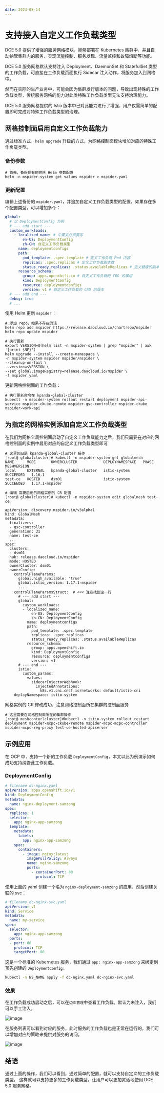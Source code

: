 ```yaml
---
date: 2023-08-14
---
```


# 支持接入自定义工作负载类型

DCE 5.0 提供了增强的服务网格模块，能够部署在 Kubernetes 集群中，并且自动纳管集群内的服务，实现流量控制、服务发现、流量监控和故障熔断等功能。

DCE 5.0 服务网格默认支持注入 Deployment、DaemonSet 和 StatefulSet 类型的工作负载，可直接在工作负载页面执行 Sidecar 注入动作，将服务加入到网格中。

然而在实际的生产业务中，可能会因为集群发行版本的问题，导致出现特殊的工作负载类型，传统服务网格的能力对此类特殊工作负载类型无法支持治理能力。

DCE 5.0 服务网格提供的 Istio 版本中已对此能力进行了增强，用户仅需简单的配置即可完成对特殊工作负载类型的治理。

## 网格控制面启用自定义工作负载能力

通过标准方式，`helm upgrade` 升级的方式，为网格控制面模块增加对应的特殊工作负载类型。

### 备份参数

```shell
# 首先，备份现有的网格 Helm 参数配置
helm -n mspider-system get values mspider > mspider.yaml
```

### 更新配置

编辑上述备份的 `mspider.yaml`，并追加自定义工作负载类型的配置，如果存在多个配置类型，可以增加多个：

```yaml
global:
  # 以 DeploymentConfig 为例
  # --- add start ---
  custom_workloads:
    - localized_name: # 中英文必须要写
        en-US: DeploymentConfig
        zh-CN: 自定义工作负载类型
      name: deploymentconfigs
      path:
        pod_template: .spec.template # 定义工作负载 Pod 内容
        replicas: .spec.replicas # 定义工作负载副本数
        status_ready_replicas: .status.availableReplicas # 定义健康的副本数
      resource_schema:
        group: apps.openshift.io # 自定义工作负载的 CRD 的属组
        kind: DeploymentConfig
        resource: deploymentconfigs
        version: v1 # 自定义工作负载的 CRD 的版本
  # --- add end ---
  debug: true
  # ...
```

使用 Helm 更新 `mspider` ：

```shell
# 添加 repo，如果不存在的话
helm repo add mspider https://release.daocloud.io/chartrepo/mspider
helm repo update mspider

# 执行更新
export VERSION=$(helm list -n mspider-system | grep "mspider" | awk '{print $NF}')
helm upgrade --install --create-namespace \
-n mspider-system mspider mspider/mspider \
--cleanup-on-fail \
--version=$VERSION \
--set global.imageRegistry=release.daocloud.io/mspider \
-f mspider.yaml
```

更新网格控制面的工作负载：

```shell
# 执行更新命令在 kpanda-global-cluster
kubectl -n mspider-system rollout restart deployment mspider-api-service mspider-ckube-remote mspider-gsc-controller mspider-ckube mspider-work-api
```

## 为指定的网格实例添加自定义工作负载类型

在我们为网格全局控制面启动了自定义工作负载能力之后，我们只需要在对应的网格控制面的实例中启用对应的自定义工作负载类型即可

```shell
# 这里仍旧是 kpanda-global-cluster 操作
[root@ globalcluster]# kubectl -n mspider-system get globalmesh
NAME      MODE       OWNERCLUSTER            DEPLOYNAMESPACE   PHASE       MESHVERSION
local     EXTERNAL   kpanda-global-cluster   istio-system      SUCCEEDED   1.16.1
test-ce   HOSTED     dsm01                   istio-system      SUCCEEDED   1.17.1-mspider

# 编辑 需要启用的网格实例的 CR 配置
[root@ globalcluster]# kubectl -n mspider-system edit globalmesh test-ce

apiVersion: discovery.mspider.io/v3alpha1
kind: GlobalMesh
metadata:
  finalizers:
  - gsc-controller
  generation: 31
  name: test-ce
  ...
spec:
  clusters:
  - dsm01
  hub: release.daocloud.io/mspider
  mode: HOSTED
  ownerCluster: dsm01
  ownerConfig:
    controlPlaneParams:
      global.high_available: "true"
      global.istio_version: 1.17.1-mspider
      ...
    controlPlaneParamsStruct:  # <<< 注意找到这一行
      # --- add start ---
      global:
        custom_workloads:
        - localized_name:
            en-US: DeploymentConfig
            zh-CN: DeploymentConfig
          name: deploymentconfigs
          path:
            pod_template: .spec.template
            replicas: .spec.replicas
            status_ready_replicas: .status.availableReplicas
          resource_schema:
            group: apps.openshift.io
            kind: DeploymentConfig
            resource: deploymentconfigs
            version: v1
      # --- end ---
      istio:
        custom_params:
          values:
            sidecarInjectorWebhook:
              injectedAnnotations:
                k8s.v1.cni.cncf.io/networks: default/istio-cni
    deployNamespace: istio-system
```

网格实例的 CR 修改成功，注意网格控制面所在集群的控制面服务

```shell
# 这里需要在网格控制面所在的集群操作
[root@ meshcontorlcluster]#kubectl -n istio-system rollout restart deployment mspider-mcpc-ckube-remote mspider-mcpc-mcpc-controller mspider-mcpc-reg-proxy test-ce-hosted-apiserver
```

## 示例应用

在 OCP 中，支持一个新的工作负载 `DeploymentConfig`，本文以此为例演示如何成功支持纳管此工作负载。

### DeploymentConfig

```yaml
# filename dc-nginx.yaml
apiVersion: apps.openshift.io/v1
kind: DeploymentConfig
metadata:
  name: nginx-deployment-samzong
spec:
  replicas: 1
  selector:
    app: nginx-app-samzong
  template:
    metadata:
      labels:
        app: nginx-app-samzong
    spec:
      containers:
        - image: nginx:latest
          imagePullPolicy: Always
          name: nginx-samzong
          ports:
            - containerPort: 80
              protocol: TCP
```

使用上面的 yaml 创建一个名为 `nginx-deployment-samzong` 的应用，然后创建关联的 svc：

```yaml
# filename dc-nginx-svc.yaml
apiVersion: v1
kind: Service
metadata:
  name: my-service
spec:
  selector:
    app: nginx-app-samzong
  ports:
  - port: 80
    protocol: TCP
    targetPort: 80
```

这是一个标准的 Kubernetes 服务，我们通过 `app: nginx-app-samzong` 来绑定到预先创建的 `DeploymentConfig`。

```bash
kubectl -n NS_NAME apply -f dc-nginx.yaml dc-nginx-svc.yaml
```

### 效果

在工作负载成功启动之后，可以在`边车管理`中查看工作负载。默认为未注入，我们可以手工注入。

![image](https://docs.daocloud.io/daocloud-docs-images/docs/zh/docs/mspider/images/custom-workloads-01.png)

在服务列表可以看到对应的服务，此时服务的工作负载也是正常在运行的，我们可以增加对应的策略来提供对服务的访问。

![image](https://docs.daocloud.io/daocloud-docs-images/docs/zh/docs/mspider/images/custom-workloads-02.png)

## 结语

通过上面的操作，我们可以看到，通过简单的配置，就可以支持自定义的工作负载类型。
这样就可以支持更多的工作负载类型，让用户可以更加灵活地使用 DCE 5.0 服务网格。
